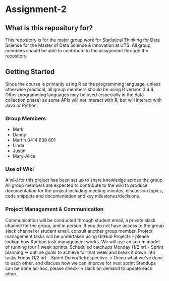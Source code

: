 # Assignment-2

## What is this repository for?
This repository is for the major group work for Statistical Thinking for Data Science for the Master of Data Science & Innovation at UTS. All group members should be able to contribute to the assignment through the repository.


## Getting Started
Since the course is primarily using R as the programming language, unless otherwise practical, all group members should be using R version 3.4.4. Other programming languages may be used (especially in the data collection phase) as some APIs will not interact with R, but will interact with Java or Python. 

### Group Members
* Mark 
* Danny
* Martin 0414 638 601
* Linda
* Justin 
* Mary-Alice

### Use of Wiki
A wiki for this project has been set up to share knowledge across the group. All group members are expected to contribute to the wiki to produce documentation for the project including meeting minutes, discussion topics, code snippets and documentation and key milestones/decisions.

### Project Management & Communication
Communication will be conducted through student email, a private slack channel for the group, and in person. If you do not have access to the group slack channel or student email, consult another group member. Project management tasks will be undertaken using GitHub Projects - please lookup how Kanban task management works. 
We will use an scrum model of running four 1 week sprints.
Scheduled catchups
Monday (1/2 hr) - Sprint planning -> outline goals to achieve for that week and break it down into tasks
Friday (1/2 hr) - Sprint Demo/Retrospective -> Demo what we've done to each other, and discuss how we can improve for next sprint
Standups can be done ad-hoc, please check-in slack on demand to update each other.



